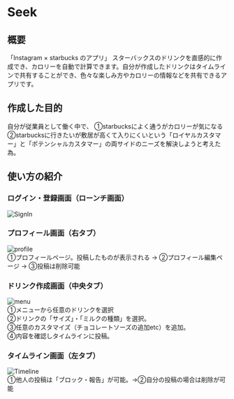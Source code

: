 # Seek
## 概要
「Instagram × starbucks のアプリ」
スターバックスのドリンクを直感的に作成でき、カロリーを自動で計算できます。自分が作成したドリンクはタイムラインで共有することができ、色々な楽しみ方やカロリーの情報などを共有できるアプリです。

## 作成した目的
自分が従業員として働く中で、
①starbucksによく通うがカロリーが気になる　　
②starbucksに行きたいが敷居が高くて入りにくいという「ロイヤルカスタマー」と「ポテンシャルカスタマー」の両サイドのニーズを解決しようと考えた為。

## 使い方の紹介

### ログイン・登録画面（ローンチ画面）
![SignIn](https://user-images.githubusercontent.com/75295738/112592184-ea064100-8e48-11eb-9b89-8015b0639fff.gif)


### プロフィール画面（右タブ）
![profile](https://user-images.githubusercontent.com/75295738/113099523-0a614180-9235-11eb-9e0c-11e0383df810.gif)  
①プロフィールページ。投稿したものが表示される → ②プロフィール編集ページ → ③投稿は削除可能  

### ドリンク作成画面（中央タブ）
![menu](https://user-images.githubusercontent.com/75295738/113099684-544a2780-9235-11eb-92ef-b2acc30b8adc.gif)  
①メニューから任意のドリンクを選択  
②ドリンクの「サイズ」・「ミルクの種類」を選択。  
③任意のカスタマイズ（チョコレートソーズの追加etc）を追加。  
④内容を確認しタイムラインに投稿。

### タイムライン画面（左タブ）
![Timeline](https://user-images.githubusercontent.com/75295738/113101502-c15ebc80-9237-11eb-8853-64916b1a175a.gif)  
①他人の投稿は「ブロック・報告」が可能。→②自分の投稿の場合は削除が可能  






